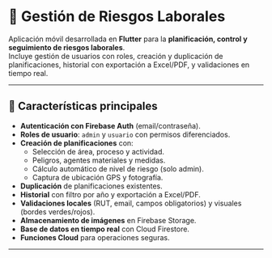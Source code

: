 # 📱 Gestión de Riesgos Laborales

Aplicación móvil desarrollada en **Flutter** para la **planificación, control y seguimiento de riesgos laborales**.  
Incluye gestión de usuarios con roles, creación y duplicación de planificaciones, historial con exportación a Excel/PDF, y validaciones en tiempo real.

---

## 🚀 Características principales

- **Autenticación con Firebase Auth** (email/contraseña).
- **Roles de usuario**: `admin` y `usuario` con permisos diferenciados.
- **Creación de planificaciones** con:
  - Selección de área, proceso y actividad.
  - Peligros, agentes materiales y medidas.
  - Cálculo automático de nivel de riesgo (solo admin).
  - Captura de ubicación GPS y fotografía.
- **Duplicación** de planificaciones existentes.
- **Historial** con filtro por año y exportación a Excel/PDF.
- **Validaciones locales** (RUT, email, campos obligatorios) y visuales (bordes verdes/rojos).
- **Almacenamiento de imágenes** en Firebase Storage.
- **Base de datos en tiempo real** con Cloud Firestore.
- **Funciones Cloud** para operaciones seguras.

---